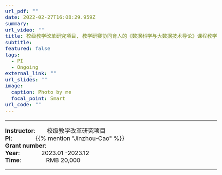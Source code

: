 ```yaml
---
url_pdf: ""
date: 2022-02-27T16:08:29.959Z
summary: 
url_video: ""
title: 校级教学改革研究项目, 教学研赛协同育人的《数据科学与大数据技术导论》课程教学改革探索与实践
subtitle: 
featured: false
tags:
  - PI
  - Ongoing
external_link: ""
url_slides: ""
image:
  caption: Photo by me
  focal_point: Smart
url_code: ""
---
```


<style type="text/css">
  /* Whole document: */
  body{
    font-size: 14.5pt;
  }
  /* Headers */
  h1,h2,h3,h4,h5,h6{
    font-size: 20pt;
    }
</style>

-----
**Instructor**:       校级教学改革研究项目                 <br>
**PI**:              {{% mention "Jinzhou-Cao" %}}                 <br>
**Grant number**:              <br>
**Year**:             2023.01 -2023.12  <br>
**Time**:               RMB 20,000                        

-----